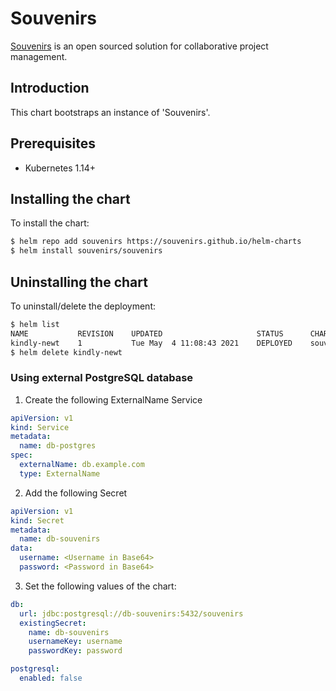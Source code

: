 # Souvenirs

[Souvenirs](https://github.com/souvenirs/) is an open sourced solution for collaborative project management.

## Introduction

This chart bootstraps an instance of 'Souvenirs'.

## Prerequisites

- Kubernetes 1.14+

## Installing the chart

To install the chart:

```bash
$ helm repo add souvenirs https://souvenirs.github.io/helm-charts
$ helm install souvenirs/souvenirs
```

## Uninstalling the chart

To uninstall/delete the deployment:

```bash
$ helm list
NAME           REVISION    UPDATED                     STATUS      CHART                          NAMESPACE
kindly-newt    1           Tue May  4 11:08:43 2021    DEPLOYED    souvenirs-1.0.0    default
$ helm delete kindly-newt
```

### Using external PostgreSQL database

1. Create the following ExternalName Service

```yaml
apiVersion: v1
kind: Service
metadata:
  name: db-postgres
spec:
  externalName: db.example.com
  type: ExternalName
```

2. Add the following Secret

```yaml
apiVersion: v1
kind: Secret
metadata:
  name: db-souvenirs
data:
  username: <Username in Base64>
  password: <Password in Base64>
```

3. Set the following values of the chart:

```yaml
db:
  url: jdbc:postgresql://db-souvenirs:5432/souvenirs
  existingSecret:
    name: db-souvenirs
    usernameKey: username
    passwordKey: password

postgresql:
  enabled: false
```
